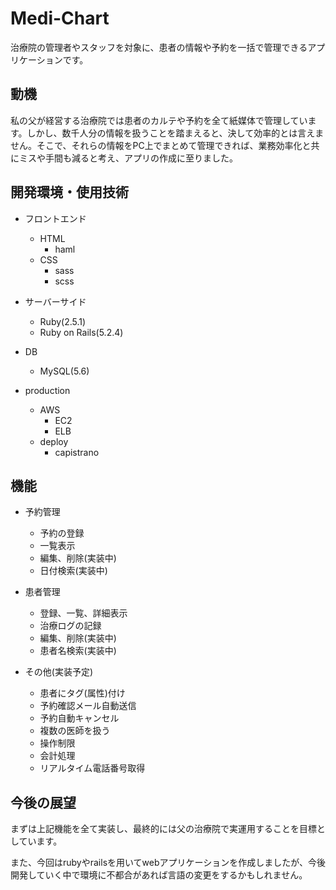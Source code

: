 # Medi-Chart
治療院の管理者やスタッフを対象に、患者の情報や予約を一括で管理できるアプリケーションです。


## 動機
私の父が経営する治療院では患者のカルテや予約を全て紙媒体で管理しています。しかし、数千人分の情報を扱うことを踏まえると、決して効率的とは言えません。そこで、それらの情報をPC上でまとめて管理できれば、業務効率化と共にミスや手間も減ると考え、アプリの作成に至りました。


## 開発環境・使用技術
- フロントエンド
  - HTML
    - haml
  - CSS
    - sass
    - scss

- サーバーサイド
  - Ruby(2.5.1)
  - Ruby on Rails(5.2.4)

- DB
  - MySQL(5.6)

- production
  - AWS
    - EC2
    - ELB
  - deploy
    - capistrano


## 機能
- 予約管理
  - 予約の登録
  - 一覧表示
  - 編集、削除(実装中)
  - 日付検索(実装中)

- 患者管理
  - 登録、一覧、詳細表示
  - 治療ログの記録
  - 編集、削除(実装中)
  - 患者名検索(実装中)

- その他(実装予定)
  - 患者にタグ(属性)付け
  - 予約確認メール自動送信
  - 予約自動キャンセル
  - 複数の医師を扱う
  - 操作制限
  - 会計処理
  - リアルタイム電話番号取得


## 今後の展望
まずは上記機能を全て実装し、最終的には父の治療院で実運用することを目標としています。

また、今回はrubyやrailsを用いてwebアプリケーションを作成しましたが、今後開発していく中で環境に不都合があれば言語の変更をするかもしれません。
